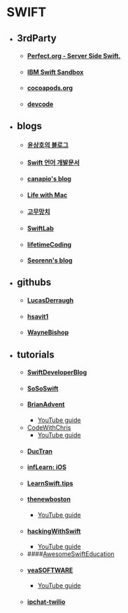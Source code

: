 # SWIFT

- ## 3rdParty
	- #### [Perfect.org - Server Side Swift.](http://perfect.org/)
	- #### [IBM Swift Sandbox](https://swiftlang.ng.bluemix.net/#/repl)
	- #### [cocoapods.org](https://cocoapods.org/?q=%20%20)
	- #### [devcode](devcodemarket.com)

- ## blogs
	- #### [윤상호의 블로그](http://gaonmail.blog.me/)
	- #### [Swift 언어 개발문서](http://lean-tra.github.io/Swift-Korean/)
	- #### [canapio's blog](http://canapio.tistory.com/)
	- #### [Life with Mac](http://yoonandro.tistory.com/category/Swift)
	- #### [고무망치](http://rhammer.tistory.com/category/%EC%BD%94%EB%94%A9%EC%9D%80%20%EC%A3%BC%EB%8C%95%EC%9D%B4%EB%A1%9C/iOS)
	- #### [SwiftLab](http://swiftlab.kr/)
	- #### [lifetimeCoding](http://lifetimecoding.me/)
	- #### [Seorenn's blog](http://seorenn.blogspot.kr/search/label/Swift)

- ## githubs
	- #### [LucasDerraugh](https://github.com/lucasderraugh)
	- #### [hsavit1](https://github.com/hsavit1)
	- #### [WayneBishop](https://github.com/waynewbishop/)

- ## tutorials
	- #### [SwiftDeveloperBlog](http://swiftdeveloperblog.com/)
	- #### [SoSoSwift](http://www.sososwift.com/)
	- #### [BrianAdvent](http://www.brianadvent.com/)
		- [YouTube guide](https://www.youtube.com/channel/UCysEngjfeIYapEER9K8aikw/playlists)
	- [CodeWithChris](http://codewithchris.com/how-to-make-an-iphone-app/)
		- [YouTube guide](https://www.youtube.com/user/CodeWithChris/playlists)
	- #### [DucTran](https://www.ductran.co/)
	- #### [infLearn: iOS](https://www.inflearn.com/course-cat/development/mobile/ios/)
	- #### [LearnSwift.tips](http://www.learnswift.tips/)
	- #### [thenewboston](https://thenewboston.com/forum/category.php?id=12&orderby=recent&)
		- [YouTube guide](https://www.youtube.com/watch?v=83WXmhin_LU&list=PL6gx4Cwl9DGDgp7nGSUnnXihbTLFZJ79B)
	- #### [hackingWithSwift](https://www.hackingwithswift.com)
		- [YouTube guide](https://www.youtube.com/playlist?list=PLuoeXyslFTuas6GrfsUiFPShGXmaVDbgN)
	- ####[AwesomeSwiftEducation](https://github.com/hsavit1/Awesome-Swift-Education#open-source-swift)
	- #### [veaSOFTWARE](https://www.veasoftware.com/)
		- [YouTube guide](https://www.youtube.com/user/veasoftware/videos)
	- #### [ipchat-twilio](https://www.twilio.com/docs/tutorials/walkthrough/ip-chat/ios/swift)
